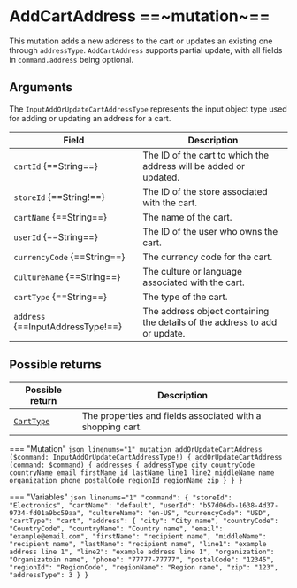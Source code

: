 # AddCartAddress ==~mutation~==

This mutation adds a new address to the cart or updates an existing one through `addressType`. `AddCartAddress` supports partial update, with all fields in `command.address` being optional. 

## Arguments

The `InputAddOrUpdateCartAddressType` represents the input object type used for adding or updating an address for a cart.

| Field                     | Description                                                       |
|---------------------------|-------------------------------------------------------------------|
| `cartId` {==String==}           | The ID of the cart to which the address will be added or updated.  |
| `storeId` {==String!==}        | The ID of the store associated with the cart.                      |
| `cartName` {==String==}         | The name of the cart.                                             |
| `userId` {==String==}           | The ID of the user who owns the cart.                              |
| `currencyCode` {==String==}     | The currency code for the cart.                                   |
| `cultureName` {==String==}      | The culture or language associated with the cart.                  |
| `cartType` {==String==}         | The type of the cart.                                             |
| `address` {==InputAddressType!==} | The address object containing the details of the address to add or update. |

## Possible returns

| Possible return                                          	| Description                                                 	|
|---------------------------------------------------------	|------------------------------------------------------------	|
| [`CartType`](../objects/cart-type.md)                   	|  The properties and fields associated with a shopping cart.  	|


=== "Mutation"
    ```json linenums="1"
    mutation addOrUpdateCartAddress ($command: InputAddOrUpdateCartAddressType!) {
        addOrUpdateCartAddress (command: $command) {
            addresses {
                addressType
                city
                countryCode
                countryName
                email
                firstName
                id
                lastName
                line1
                line2
                middleName
                name
                organization
                phone
                postalCode
                regionId
                regionName
                zip
            }
        }
    }
    ```

=== "Variables"
    ```json linenums="1"
    "command": {
        "storeId": "Electronics",
        "cartName": "default",
        "userId": "b57d06db-1638-4d37-9734-fd01a9bc59aa",
        "cultureName": "en-US",
        "currencyCode": "USD",
        "cartType": "cart",
        "address": {
        "city": "City name",
        "countryCode": "CountryCode",
        "countryName": "Country name",
        "email": "example@email.com",
        "firstName": "recipient name",
        "middleName": "recipient name",
        "lastName": "recipient name",
        "line1": "example address line 1",
        "line2": "example address line 1",
        "organization": "Organizatoin name",
        "phone": "77777-77777",
        "postalCode": "12345",
        "regionId": "RegionCode",
        "regionName": "Region name",
        "zip": "123",
        "addressType": 3
        }
    }
    ```